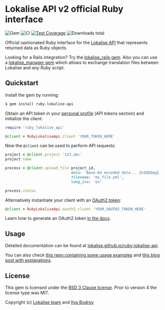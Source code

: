 # Lokalise API v2 official Ruby interface

![Gem](https://img.shields.io/gem/v/ruby-lokalise-api)
![CI](https://github.com/lokalise/ruby-lokalise-api/actions/workflows/ci.yml/badge.svg)
[![Test Coverage](https://codecov.io/gh/lokalise/ruby-lokalise-api/graph/badge.svg)](https://codecov.io/gh/lokalise/ruby-lokalise-api)
![Downloads total](https://img.shields.io/gem/dt/ruby-lokalise-api)

Official opinionated Ruby interface for the [Lokalise API](https://app.lokalise.com/api2docs/curl/) that represents returned data as Ruby objects.

Looking for a Rails integration? Try the [lokalise_rails gem](https://github.com/bodrovis/lokalise_rails). Also you can use a [lokalise_manager gem](https://github.com/bodrovis/lokalise_manager) which allows to exchange translation files between Lokalise and *any* Ruby script.

## Quickstart

Install the gem by running:

```bash
$ gem install ruby-lokalise-api
```

Obtain an API token in your [personal profile](https://lokalise.com/profile#apitokens) (*API tokens* section) and initialize the client:

```ruby
require 'ruby_lokalise_api'

@client = RubyLokaliseApi.client 'YOUR_TOKEN_HERE'
```

Now the `@client` can be used to perform API requests:

```ruby
project = @client.project '123.abc'
project.name

process = @client.upload_file project_id,
                              data: 'Base-64 encoded data... ZnI6DQogI...',
                              filename: 'my_file.yml',
                              lang_iso: 'en'

process.status
```

Alternatively instantiate your client with an [OAuth2 token](http://docs.lokalise.com/en/articles/5574713-oauth-2):

```ruby
@client = RubyLokaliseApi.oauth2_client 'YOUR_OAUTH2_TOKEN_HERE'
```

Learn how to generate an OAuth2 token [in the docs](https://lokalise.github.io/ruby-lokalise-api/additional_info/oauth2).

## Usage

Detailed documentation can be found at [lokalise.github.io/ruby-lokalise-api](https://lokalise.github.io/ruby-lokalise-api/).

You can also check [this repo containing some usage examples](https://github.com/bodrovis-learning/Lokalise-APIv2-Samples) and [this blog post with explanations](https://lokalise.com/blog/lokalise-apiv2-in-practice).

## License

This gem is licensed under the [BSD 3 Clause license](https://github.com/lokalise/ruby-lokalise-api/blob/master/LICENSE). Prior to version 4 the license type was MIT.

Copyright (c) [Lokalise team](http://lokalise.co) and [Ilya Bodrov](http://bodrovis.tech)
